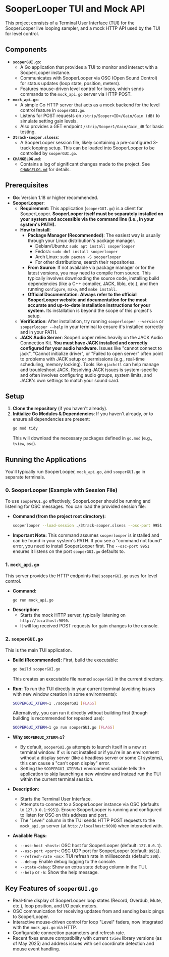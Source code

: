 # SooperLooper TUI and Mock API

This project consists of a Terminal User Interface (TUI) for the SooperLooper live looping sampler, and a mock HTTP API used by the TUI for level control.

## Components

*   **`sooperGUI.go`**:
    *   A Go application that provides a TUI to monitor and interact with a SooperLooper instance.
    *   Communicates with SooperLooper via OSC (Open Sound Control) for status updates (loop state, position, meters).
    *   Features mouse-driven level control for loops, which sends commands to the `mock_api.go` server via HTTP POST.
*   **`mock_api.go`**:
    *   A simple Go HTTP server that acts as a mock backend for the level control feature in `sooperGUI.go`.
    *   Listens for POST requests on `/strip/Sooper<ID>/Gain/Gain (dB)` to simulate setting gain levels.
    *   Also provides a GET endpoint `/strip/Sooper1/Gain/Gain_dB` for basic testing.
*   **`3track-sooper.slsess`**:
    *   A SooperLooper session file, likely containing a pre-configured 3-track looping setup. This can be loaded into SooperLooper to be controlled by `sooperGUI.go`.
*   **`CHANGELOG.md`**:
    *   Contains a log of significant changes made to the project. See [`CHANGELOG.md`](CHANGELOG.md:0) for details.

## Prerequisites

*   **Go**: Version 1.18 or higher recommended.
*   **SooperLooper**:
    *   **Requirement**: This application (`sooperGUI.go`) is a client for SooperLooper. **SooperLooper itself must be separately installed on your system and accessible via the command line (i.e., in your system's PATH).**
    *   **How to Install**:
        *   **Package Manager (Recommended)**: The easiest way is usually through your Linux distribution's package manager.
            *   Debian/Ubuntu: `sudo apt install sooperlooper`
            *   Fedora: `sudo dnf install sooperlooper`
            *   Arch Linux: `sudo pacman -S sooperlooper`
            *   For other distributions, search their repositories.
        *   **From Source**: If not available via package manager or for the latest versions, you may need to compile from source. This typically involves downloading the source code, installing build dependencies (like a C++ compiler, JACK, liblo, etc.), and then running `configure`, `make`, and `make install`.
        *   **Official Documentation**: **Always refer to the official SooperLooper website and documentation for the most accurate and up-to-date installation instructions for your system.** Its installation is beyond the scope of this project's setup.
    *   **Verification**: After installation, try running `sooperlooper --version` or `sooperlooper --help` in your terminal to ensure it's installed correctly and in your PATH.
    *   **JACK Audio Server**: SooperLooper relies heavily on the JACK Audio Connection Kit. **You must have JACK installed and correctly configured for your audio hardware.** Issues like "cannot connect to jack", "Cannot initialize driver", or "Failed to open server" often point to problems with JACK setup or permissions (e.g., real-time scheduling, memory locking). Tools like `qjackctl` can help manage and troubleshoot JACK. Resolving JACK issues is system-specific and often involves configuring audio groups, system limits, and JACK's own settings to match your sound card.

## Setup

1.  **Clone the repository** (if you haven't already).
2.  **Initialize Go Modules & Dependencies**:
    If you haven't already, or to ensure all dependencies are present:
    ```bash
    go mod tidy
    ```
    This will download the necessary packages defined in `go.mod` (e.g., `tview`, `osc`).

## Running the Applications

You'll typically run SooperLooper, `mock_api.go`, and `sooperGUI.go` in separate terminals.

### 0. SooperLooper (Example with Session File)

To use `sooperGUI.go` effectively, SooperLooper should be running and listening for OSC messages. You can load the provided session file:

*   **Command (from the project root directory):**
    ```bash
    sooperlooper --load-session ./3track-sooper.slsess --osc-port 9951
    ```
*   **Important Note:** This command assumes `sooperlooper` is installed and can be found in your system's PATH. If you see a "command not found" error, you need to install SooperLooper first. The `--osc-port 9951` ensures it listens on the port `sooperGUI.go` defaults to.

### 1. `mock_api.go`

This server provides the HTTP endpoints that `sooperGUI.go` uses for level control.

*   **Command:**
    ```bash
    go run mock_api.go
    ```
*   **Description:**
    *   Starts the mock HTTP server, typically listening on `http://localhost:9090`.
    *   It will log received POST requests for gain changes to the console.

### 2. `sooperGUI.go`

This is the main TUI application.

*   **Build (Recommended):**
    First, build the executable:
    ```bash
    go build sooperGUI.go
    ```
    This creates an executable file named `sooperGUI` in the current directory.

*   **Run:**
    To run the TUI directly in your current terminal (avoiding issues with new window creation in some environments):
    ```bash
    SOOPERGUI_XTERM=1 ./sooperGUI [FLAGS]
    ```
    Alternatively, you can run it directly without building first (though building is recommended for repeated use):
    ```bash
    SOOPERGUI_XTERM=1 go run sooperGUI.go [FLAGS]
    ```
*   **Why `SOOPERGUI_XTERM=1`?**
    *   By default, `sooperGUI.go` attempts to launch itself in a new `st` terminal window. If `st` is not installed or if you're in an environment without a display server (like a headless server or some CI systems), this can cause a "can't open display" error.
    *   Setting the `SOOPERGUI_XTERM=1` environment variable tells the application to skip launching a new window and instead run the TUI within the current terminal session.
*   **Description:**
    *   Starts the Terminal User Interface.
    *   Attempts to connect to a SooperLooper instance via OSC (defaults to `127.0.0.1:9951`). Ensure SooperLooper is running and configured to listen for OSC on this address and port.
    *   The "Level" column in the TUI sends HTTP POST requests to the `mock_api.go` server (at `http://localhost:9090`) when interacted with.
*   **Available Flags:**
    *   `--osc-host <host>`: OSC host for SooperLooper (default: `127.0.0.1`).
    *   `--osc-port <port>`: OSC UDP port for SooperLooper (default: `9951`).
    *   `--refresh-rate <ms>`: TUI refresh rate in milliseconds (default: `200`).
    *   `--debug`: Enable debug logging to the console.
    *   `--state-debug`: Show an extra state debug column in the TUI.
    *   `--help` or `-h`: Show the help message.

## Key Features of `sooperGUI.go`

*   Real-time display of SooperLooper loop states (Record, Overdub, Mute, etc.), loop position, and I/O peak meters.
*   OSC communication for receiving updates from and sending basic pings to SooperLooper.
*   Interactive mouse-driven control for loop "Level" faders, now integrated with the `mock_api.go` via HTTP.
*   Configurable connection parameters and refresh rate.
*   Recent fixes ensure compatibility with current `tview` library versions (as of May 2025) and address issues with cell coordinate detection and mouse event handling.